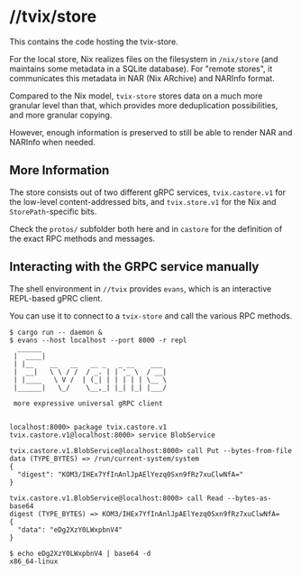 # //tvix/store

This contains the code hosting the tvix-store.

For the local store, Nix realizes files on the filesystem in `/nix/store` (and
maintains some metadata in a SQLite database). For "remote stores", it
communicates this metadata in NAR (Nix ARchive) and NARInfo format.

Compared to the Nix model, `tvix-store` stores data on a much more granular
level than that, which provides more deduplication possibilities, and more
granular copying.

However, enough information is preserved to still be able to render NAR and
NARInfo when needed.

## More Information
The store consists out of two different gRPC services, `tvix.castore.v1` for
the low-level content-addressed bits, and `tvix.store.v1` for the Nix and
`StorePath`-specific bits.

Check the `protos/` subfolder both here and in `castore` for the definition of
the exact RPC methods and messages.

## Interacting with the GRPC service manually
The shell environment in `//tvix` provides `evans`, which is an interactive
REPL-based gPRC client.

You can use it to connect to a `tvix-store` and call the various RPC methods.

```shell
$ cargo run -- daemon &
$ evans --host localhost --port 8000 -r repl
  ______
 |  ____|
 | |__    __   __   __ _   _ __    ___
 |  __|   \ \ / /  / _. | | '_ \  / __|
 | |____   \ V /  | (_| | | | | | \__ \
 |______|   \_/    \__,_| |_| |_| |___/

 more expressive universal gRPC client


localhost:8000> package tvix.castore.v1
tvix.castore.v1@localhost:8000> service BlobService

tvix.castore.v1.BlobService@localhost:8000> call Put --bytes-from-file
data (TYPE_BYTES) => /run/current-system/system
{
  "digest": "KOM3/IHEx7YfInAnlJpAElYezq0Sxn9fRz7xuClwNfA="
}

tvix.castore.v1.BlobService@localhost:8000> call Read --bytes-as-base64
digest (TYPE_BYTES) => KOM3/IHEx7YfInAnlJpAElYezq0Sxn9fRz7xuClwNfA=
{
  "data": "eDg2XzY0LWxpbnV4"
}

$ echo eDg2XzY0LWxpbnV4 | base64 -d
x86_64-linux
```
